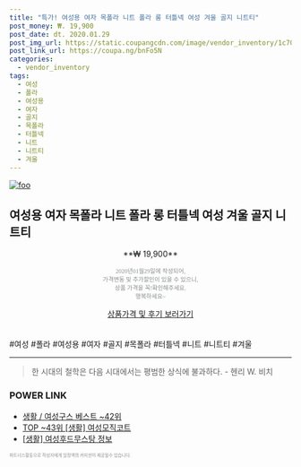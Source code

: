 ```yaml
--- 
title: "특가! 여성용 여자 목폴라 니트 폴라 롱 터틀넥 여성 겨울 골지 니트티" 
post_money: ₩. 19,900 
post_date: dt. 2020.01.29 
post_img_url: https://static.coupangcdn.com/image/vendor_inventory/1c70/dacce881ca6ee8d6ca9719134f9de72d1bdec55af64fe31fcb761b8edaab.jpg 
post_link_url: https://coupa.ng/bnFo5N 
categories: 
  - vendor_inventory 
tags: 
  - 여성 
  - 폴라 
  - 여성용 
  - 여자 
  - 골지 
  - 목폴라 
  - 터틀넥 
  - 니트 
  - 니트티 
  - 겨울 
--- 
```

[![foo](https://static.coupangcdn.com/image/vendor_inventory/1c70/dacce881ca6ee8d6ca9719134f9de72d1bdec55af64fe31fcb761b8edaab.jpg)](https://coupa.ng/bnFo5N) 

## 여성용 여자 목폴라 니트 폴라 롱 터틀넥 여성 겨울 골지 니트티 
<p style="text-align: center;">**₩ 19,900**</p> 
<p style="text-align: center;"><span style="color: #898c8f; font-family: Georgia,Times,serif; font-size: 0.75em;">2020년01월29일에 작성되어, <br>가격변동 및 추가할인이 있을 수 있으니,<br> 상품 가격을 꼭!확인해주세요.<br>행복하세요~</span> 
</p>	 
<div markdown="0" style="text-align: center;"><a href="https://coupa.ng/bnFo5N" class="btn btn--success">상품가격 및 후기 보러가기</a></div> 
<br><br> 
  #여성 #폴라 #여성용 #여자 #골지 #목폴라 #터틀넥 #니트 #니트티 #겨울 
<hr> 

> 한 시대의 철학은 다음 시대에서는 평범한 상식에 불과하다. - 헨리 W. 비치 


### POWER LINK

* <a href="https://blog.naver.com/santokki14/221782511911" target="_blank">생활 / 여성구스 베스트 ~42위</a>
* <a href="https://blog.naver.com/fasyy4321/221782175936" target="_blank"> TOP ~43위 [생활] 여성모직코트</a>
* <a href="https://blog.naver.com/santokki14/221773682941" target="_blank"> [생활] 여성후드무스탕 정보 </a>

<span style="color: #898c8f; font-family: Georgia,Times,serif; font-size: 0.55em;">파트너스활동으로 작성자에게 일정액의 커미션이 제공될수 있습니다.</span> 
